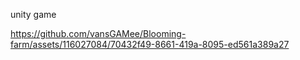 unity game



https://github.com/vansGAMee/Blooming-farm/assets/116027084/70432f49-8661-419a-8095-ed561a389a27
